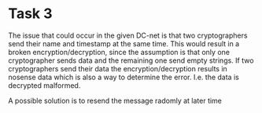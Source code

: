 # Task 3

The issue that could occur in the given DC-net is that two cryptographers send their name and timestamp at the same time. This would result in a broken encryption/decryption, since the assumption is that only one cryptographer sends data and the remaining one send empty strings.
If two cryptographers send their data the encryption/decryption results in nosense data which is also a way to determine the error. I.e. the data is decrypted malformed.

A possible solution is to resend the message radomly at later time
